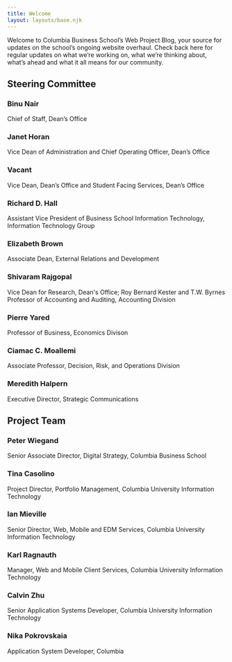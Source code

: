 ```yaml
---
title: Welcome
layout: layouts/base.njk
---
```


Welcome to Columbia Business School’s Web Project Blog, your source for updates on the school’s ongoing website overhaul. Check back here for regular updates on what we’re working on, what we’re thinking about, what’s ahead and what it all means for our community.

## Steering Committee

### Binu Nair

Chief of Staff, Dean’s Office

### Janet Horan

Vice Dean of Administration and Chief Operating Officer, Dean’s Office

### Vacant

Vice Dean, Dean’s Office and Student Facing Services, Dean’s Office

### Richard D. Hall

Assistant Vice President of Business School Information Technology, Information Technology Group

### Elizabeth Brown

Associate Dean, External Relations and Development

### Shivaram Rajgopal

Vice Dean for Research, Dean's Office; Roy Bernard Kester and T.W. Byrnes Professor of Accounting and Auditing, Accounting Division

### Pierre Yared

Professor of Business, Economics Divison

### Ciamac C. Moallemi

Associate Professor, Decision, Risk, and Operations Division

### Meredith Halpern

Executive Director, Strategic Communications

## Project Team

### Peter Wiegand

Senior Associate Director, Digital Strategy, Columbia Business School

### Tina Casolino

Project Director, Portfolio Management, Columbia University Information Technology

### Ian Mieville

Senior Director, Web, Mobile and EDM Services, Columbia University Information Technology

### Karl Ragnauth

Manager, Web and Mobile Client Services, Columbia University Information Technology

### Calvin Zhu

Senior Application Systems Developer, Columbia University Information Technology

### Nika Pokrovskaia

Application System Developer, Columbia 
